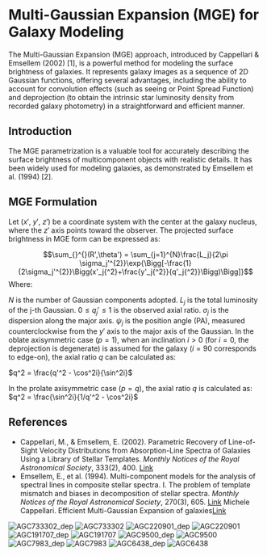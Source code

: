 # Multi-Gaussian Expansion (MGE) for Galaxy Modeling

The Multi-Gaussian Expansion (MGE) approach, introduced by Cappellari & Emsellem (2002) [1], is a powerful method for modeling the surface brightness of galaxies. It represents galaxy images as a sequence of 2D Gaussian functions, offering several advantages, including the ability to account for convolution effects (such as seeing or Point Spread Function) and deprojection (to obtain the intrinsic star luminosity density from recorded galaxy photometry) in a straightforward and efficient manner.

## Introduction

The MGE parametrization is a valuable tool for accurately describing the surface brightness of multicomponent objects with realistic details. It has been widely used for modeling galaxies, as demonstrated by Emsellem et al. (1994) [2].

## MGE Formulation

Let ($x'$, $y'$, $z'$) be a coordinate system with the center at the galaxy nucleus, where the $z'$ axis points toward the observer. The projected surface brightness in MGE form can be expressed as:

$$\sum_{}^{}(R',\theta') = \sum_{j=1}^{N}\frac{L_j}{2\pi \sigma_j'^{2}}\exp{\Bigg[-\frac{1}{2\sigma_j'^{2}}\Bigg(x'_j{^2}+\frac{y'_j{^2}}{q'_j{^2}}\Bigg)\Bigg]}$$
Where:

$N$ is the number of Gaussian components adopted.
$L_j$ is the total luminosity of the j-th Gaussian.
$0 \leq q_j ′ \leq 1$ is the observed axial ratio.
$\sigma_j$ is the dispersion along the major axis.
$\psi_j$ is the position angle (PA), measured counterclockwise from the $y'$ axis to the major axis of the Gaussian.
In the oblate axisymmetric case ($p = 1$), when an inclination $i > 0$ (for $i = 0$, the deprojection is degenerate) is assumed for the galaxy ($i = 90$ corresponds to edge-on), the axial ratio $q$ can be calculated as:

$q^2 = \frac{q'^2 - \cos^2i}{\sin^2i}$


In the prolate axisymmetric case ($p = q$), the axial ratio $q$ is calculated as:
$q^2 = \frac{\sin^2i}{1/q'^2 - \cos^2i}$


## References

- Cappellari, M., & Emsellem, E. (2002). Parametric Recovery of Line-of-Sight Velocity Distributions from Absorption-Line Spectra of Galaxies Using a Library of Stellar Templates. *Monthly Notices of the Royal Astronomical Society*, 333(2), 400. [Link](https://doi.org/10.1046/j.1365-8711.2002.05412.x)
- Emsellem, E., et al. (1994). Multi-component models for the analysis of spectral lines in composite stellar spectra. I. The problem of template mismatch and biases in decomposition of stellar spectra. *Monthly Notices of the Royal Astronomical Society*, 270(3), 605. [Link](https://doi.org/10.1093/mnras/270.3.605)
Michele Cappellari. Efficient Multi-Gaussian Expansion of galaxies[Link](https://doi.org/10.48550/arXiv.astro-ph/0201430)





 
![AGC733302_dep](https://user-images.githubusercontent.com/100031717/208244447-47ada34e-e825-4eda-8d1f-38b91957e6c1.png)
![AGC733302](https://user-images.githubusercontent.com/100031717/208244449-aeef76f0-ce33-4ebb-965c-ea1f776ed750.png)
![AGC220901_dep](https://user-images.githubusercontent.com/100031717/208244450-28259876-899a-49d8-a482-70c2e129f8cb.png)
![AGC220901](https://user-images.githubusercontent.com/100031717/208244451-61c0c540-289d-4641-a832-dfaf6d42617d.png)
![AGC191707_dep](https://user-images.githubusercontent.com/100031717/208244453-ab1ab2f8-565f-46d2-b95e-2fc07af9fbac.png)
![AGC191707](https://user-images.githubusercontent.com/100031717/208244454-749fd589-ca9f-44a7-bb29-d8ae2bda8539.png)
![AGC9500_dep](https://user-images.githubusercontent.com/100031717/208244455-545ede8f-c7c9-4cdc-9f6d-b058e099483a.png)
![AGC9500](https://user-images.githubusercontent.com/100031717/208244456-45555e70-6de3-4cb2-a01c-0c3de50bbbc6.png)
![AGC7983_dep](https://user-images.githubusercontent.com/100031717/208244458-6feff57c-faf5-4ab7-b952-8797405764ae.png)
![AGC7983](https://user-images.githubusercontent.com/100031717/208244459-aaab99f1-464c-4d90-a316-057205be7541.png)
![AGC6438_dep](https://user-images.githubusercontent.com/100031717/208244460-3ee774ec-1020-4d0f-846e-4a49ff9a337c.png)
![AGC6438](https://user-images.githubusercontent.com/100031717/208244461-fe486667-3705-4704-a615-bd6be707d0bc.png)

